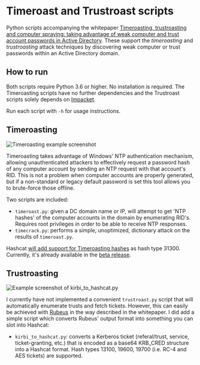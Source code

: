 Timeroast and Trustroast scripts
================================

Python scripts accompanying the whitepaper [Timeroasting, trustroasting and computer spraying: taking advantage of weak computer and trust account passwords in Active Directory](https://www.secura.com/uploads/whitepapers/Secura-WP-Timeroasting-v3.pdf). These support the _timeroasting_ and _trustroasting_ attack techniques by discovering weak computer or trust passwords within an Active Directory domain.

How to run
----------

Both scripts require Python 3.6 or higher. No installation is required. The Timeroasting scripts have no further 
dependencies and the Trustroast scripts solely depends on [Impacket](https://github.com/fortra/impacket).

Run each script with `-h` for usage instructions.

Timeroasting
------------

![Timeroasting example screenshot](img1.png)

Timeroasting takes advantage of Windows' NTP authentication mechanism, allowing unauthenticated attackers to effectively request a password hash of any computer account by sending an NTP request with that account's RID. This is not a problem when computer accounts are properly generated, but if a non-standard or legacy default password is set this tool allows you to brute-force those offline.

Two scripts are included:

- `timeroast.py`: given a DC domain name or IP, will attempt to get 'NTP hashes' of the computer accounts in the domain by enumerating RID's. Requires root privileges in order to be able to receive NTP responses.
- `timecrack.py`: performs a simple, unoptimized, dictionary attack on the results of `timeroast.py`. 

Hashcat [will add support for Timeroasting hashes](https://github.com/hashcat/hashcat/issues/3629) as hash type 31300. Currently, it's already available in the [beta release](https://hashcat.net/beta/).


Trustroasting
-------------

![Example screenshot of kirbi_to_hashcat.py](img2.png)

I currently have not implemented a convenient `trustroast.py` script that will automatically enumerate trusts and fetch tickets. However, this can easily be achieved with [Rubeus](https://github.com/GhostPack/Rubeus) in the way described in the whitepaper. I did add a simple script which converts Rubeus' output format into something you can slot into Hashcat:

- `kirbi_to_hashcat.py`: converts a Kerberos ticket (referal/trust, service, ticket-granting, etc.) that is encoded as a base64 KRB_CRED structure into a Hashcat format. Hash types 13100, 19600, 19700 (i.e. RC-4 and AES tickets) are supported.
